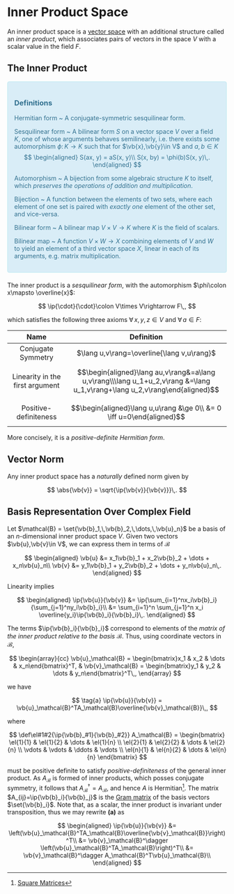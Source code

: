 # Inner Product Space

An inner product space is a [vector space](vector-space.md) with an additional structure called an _inner product_, which associates pairs of vectors in the space $V$ with a scalar value in the field $F$.

## The Inner Product

<div style="padding:15px;margin-bottom:20px;border:1px solid transparent;border-radius:4px;color:#31708f;background-color:#d9edf7
;border-color:#bce8f1;">
    
### Definitions
Hermitian form
  ~ A conjugate-symmetric sesquilinear form.
    
Sesquilinear form
  ~ A bilinear form $S$ on a vector space $V$ over a field $K$, one of whose arguments behaves semilinearly, i.e. there exists some automorphism $\phi\colon K\rightarrow K$ such that for $\vb{x},\vb{y}\in V$ and $a,b\in K$
    $$
    \begin{aligned}
    S(ax, y) = aS(x, y)\\
    S(x, by) = \phi(b)S(x, y)\,.
    \end{aligned}
    $$
    
Automorphism
  ~ A bijection from some algebraic structure $K$ to itself, which *preserves the operations of addition and multiplication*.
    
Bijection
  ~ A function between the elements of two sets, where each element of one set is paired with *exactly one* element of the other set, and vice-versa.

Bilinear form
~ A bilinear map $V\times V\rightarrow K$ where $K$ is the field of scalars.

  <!-- The *canonical basis* B of a bilinear form T is that for which  T(ui,uj)=0 for ui, uj ∈ B -->

Bilinear map
~ A function $V\times W \rightarrow X$ combining elements of $V$ and $W$ to yield an element of a third vector space $X$, linear in each of its arguments, e.g. matrix multiplication.

</div>

The inner product is a _sesquilinear form_, with the automorphism $\phi\colon x\mapsto \overline{x}$:

$$
\ip{\cdot}{\cdot}\colon V\times V\rightarrow F\,,
$$

which satisfies the following three axioms $\forall\, x,y,z\in V$ and $\forall\, a\in F$:

|              Name               |                                                         Definition                                                         |
| :-----------------------------: | :------------------------------------------------------------------------------------------------------------------------: |
|       Conjugate Symmetry        |                                         $\lang u,v\rang=\overline{\lang v,u\rang}$                                         |
| Linearity in the first argument | $$\begin{aligned}\lang au,v\rang&=a\lang u,v\rang\\\lang u_1+u_2,v\rang &=\lang u_1,v\rang+\lang u_2,v\rang\end{aligned}$$ |
|      Positive-definiteness      |                           $$\begin{aligned}\lang u,u\rang &\ge 0\\ &= 0 \iff u=0\end{aligned}$$                            |

More concisely, it is a _positive-definite Hermitian form_.

## Vector Norm

Any inner product space has a _naturally_ defined norm given by

$$
\abs{\vb{v}} = \sqrt{\ip{\vb{v}}{\vb{v}}}\,.
$$

## Basis Representation Over Complex Field

Let $\mathcal{B} = \set{\vb{b}_1,\,\vb{b}_2,\,\dots,\,\vb{u}_n}$ be a basis of an $n$-dimensional inner product space $V$. Given two vectors $\vb{u},\vb{v}\in V$, we can express them in terms of $\mathcal{B}$

$$
\begin{aligned}
    \vb{u} &= x_1\vb{b}_1 + x_2\vb{b}_2 + \dots + x_n\vb{u}_n\\
    \vb{v} &= y_1\vb{b}_1 + y_2\vb{b}_2 + \dots + y_n\vb{u}_n\,.
\end{aligned}
$$

Linearity implies

$$
\begin{aligned}
\ip{\vb{u}}{\vb{v}} &= \ip{\sum_{i=1}^nx_i\vb{b}_i}{\sum_{j=1}^ny_i\vb{b}_i}\\
                    &= \sum_{i=1}^n \sum_{j=1}^n x_i \overline{y_i}\ip{\vb{b}_i}{\vb{b}_i}\,.
\end{aligned}
$$

The terms $\ip{\vb{b}_i}{\vb{b}_i}$ correspond to elements of the _matrix of the inner product relative to the basis $\mathcal{B}$_. Thus, using coordinate vectors in $\mathcal{B}$,

$$
\begin{array}{cc}
\vb{u}_\mathcal{B} = \begin{bmatrix}x_1 & x_2 & \dots & x_n\end{bmatrix}^T, & \vb{v}_\mathcal{B} = \begin{bmatrix}y_1 & y_2 & \dots & y_n\end{bmatrix}^T\,,
\end{array}
$$

we have

$$
\tag{a}
\ip{\vb{u}}{\vb{v}} = \vb{u}_\mathcal{B}^TA_\mathcal{B}\overline{\vb{v}_\mathcal{B}}\,,
$$

where

$$
\def\el#1#2{\ip{\vb{b}_#1}{\vb{b}_#2}}
A_\mathcal{B} = \begin{bmatrix}
    \el{1}{1} & \el{1}{2} & \dots  & \el{1}{n} \\
    \el{2}{1} & \el{2}{2} & \dots  & \el{2}{n} \\
    \vdots    & \vdots    & \ddots & \vdots    \\
    \el{n}{1} & \el{n}{2} & \dots  & \el{n}{n}
\end{bmatrix}
$$

must be positive definite to satisfy _positive-definiteness_ of the general inner product. As $A_\mathcal{B}$ is formed of inner products, which posses conjugate symmetry, it follows that $A_\mathcal{B}^\dagger = A_\mathcal{B}$, and hence $A$ is Hermitian[^1]. The matrix $A_{ij}=\ip{\vb{b}_i}{\vb{b}_j}$ is the [Gram matrix](https://en.wikipedia.org/wiki/Gramian_matrix) of the basis vectors $\set{\vb{b}_i}$.
Note that, as a scalar, the inner product is invariant under transposition, thus we may rewrite **(a)** as

$$
\begin{aligned}
\ip{\vb{u}}{\vb{v}} &= \left(\vb{u}_\mathcal{B}^TA_\mathcal{B}\overline{\vb{v}_\mathcal{B}}\right)^T\\
                    &= \vb{v}_\mathcal{B}^\dagger \left(\vb{u}_\mathcal{B}^TA_\mathcal{B}\right)^T\\
                    &= \vb{v}_\mathcal{B}^\dagger A_\mathcal{B}^T\vb{u}_\mathcal{B}\\
\end{aligned}
$$

<!-- N.B. basis vectors do not need to be orthonormal, only linearly independent, and span the space -->

[^1]: [Square Matrices](square-matrices.md#Hermitian-%5BNormal%5D)
